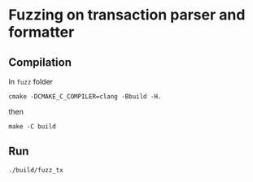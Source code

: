 # Fuzzing on transaction parser and formatter

## Compilation

In `fuzz` folder

```
cmake -DCMAKE_C_COMPILER=clang -Bbuild -H.
```

then

```
make -C build
```

## Run

```
./build/fuzz_tx
```